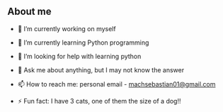 ## About me

- 🔭 I’m currently working on myself
  
- 🌱 I’m currently learning Python programming
  
- 🤔 I’m looking for help with learning python

- 💬 Ask me about anything, but I may not know the answer
  
- 📫 How to reach me: personal email - machsebastian01@gmail.com
  
- ⚡ Fun fact: I have 3 cats, one of them the size of a dog!!

